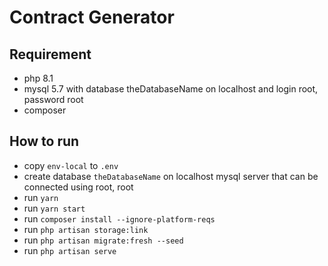 # Contract Generator


## Requirement
- php 8.1
- mysql 5.7 with database theDatabaseName on localhost and login root, password root
- composer

## How to run
- copy `env-local` to `.env`
- create database `theDatabaseName` on localhost mysql server that can be connected using root, root
- run `yarn`
- run `yarn start`
- run `composer install --ignore-platform-reqs`
- run `php artisan storage:link`
- run `php artisan migrate:fresh --seed`
- run `php artisan serve`

